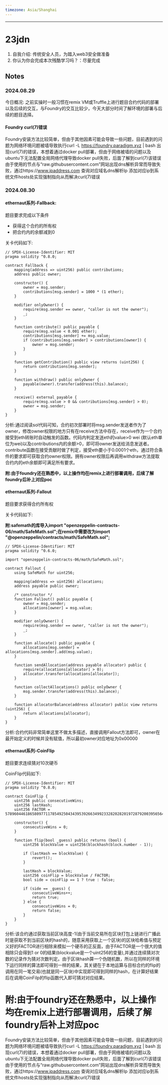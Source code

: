 ```yaml
---
timezone: Asia/Shanghai
---
```

---

# 23jdn

1. 自我介绍: 传统安全人员，为踏入web3安全做准备
2. 你认为你会完成本次残酷学习吗？：尽量完成

## Notes

<!-- Content_START -->

### 2024.08.29

今日概况:
之前实操时一般习惯在remix VM或Truffle上进行题目合约代码的部署以及后续的交互，与Foundry的交互比较少，今天大部分时间了解环境的部署与后续的题目选择。

#### Foundry curl(7)错误

Foundry安装方法比较简单，但由于其他因素可能会导致一些问题，目前遇到的问题为网络环境问题被墙导致执行curl -L https://foundry.paradigm.xyz | bash 出现curl(7)的错误，本想着通过docker pull部署，但由于网络被墙的问题以及ubuntu下无法配置全局网络代理导致docker pull失败，后面了解到curl(7)该错误由于使用的节点与“raw.githubusercontent.com”网站出现dns解析异常而导致失败，通过https://www.ipaddress.com 查询对应域名dns解析Ip 添加对应ip到系统文件hosts处实现强制指向从而解决curl(7)错误

### 2024.08.30

#### ethernaut系列-Fallback:

题目要求完成以下条件

- 获得这个合约的所有权
- 把合约内的余额减到0

关卡代码如下:

```
// SPDX-License-Identifier: MIT
pragma solidity ^0.8.0;

contract Fallback {
    mapping(address => uint256) public contributions;
    address public owner;

    constructor() {
        owner = msg.sender;
        contributions[msg.sender] = 1000 * (1 ether);
    }

    modifier onlyOwner() {
        require(msg.sender == owner, "caller is not the owner");
        _;
    }

    function contribute() public payable {
        require(msg.value < 0.001 ether);
        contributions[msg.sender] += msg.value;
        if (contributions[msg.sender] > contributions[owner]) {
            owner = msg.sender;
        }
    }

    function getContribution() public view returns (uint256) {
        return contributions[msg.sender];
    }

    function withdraw() public onlyOwner {
        payable(owner).transfer(address(this).balance);
    }

    receive() external payable {
        require(msg.value > 0 && contributions[msg.sender] > 0);
        owner = msg.sender;
    }
}
```
分析:通过阅读sol代码可知，合约初次部署时将msg.sender发送者作为了owner，修改owner权限的地方只有在receive方法中存在，receive作为一个合约接受到eth转账时自动触发的函数。代码内判定发送eth的value>0 wei (默认eth单位为wei)以及contributions内的余额>0，即可将owner发送给消息发送者。contribute函数在接受贡献时做了判定，接受eth要小于0.0001个eth，通过符合条件的要求即可获取合约owner权限。拥有owner权限后再调用withdraw方法提取合约内的eth余额即可满足所有要求。

**附:由于foundry还在熟悉中，以上操作均在remix上进行部署调用，后续了解foundry后补上对应poc**


#### ethernaut系列-Fallout

题目要求获得合约所有权

关卡代码如下:

**附:safemath的库导入import "openzeppelin-contracts-06/math/SafeMath.sol";在remix中需要改为import "@openzeppelin/contracts/math/SafeMath.sol";**
```
// SPDX-License-Identifier: MIT
pragma solidity ^0.6.0;

import "openzeppelin-contracts-06/math/SafeMath.sol";

contract Fallout {
    using SafeMath for uint256;

    mapping(address => uint256) allocations;
    address payable public owner;

    /* constructor */
    function Fal1out() public payable {
        owner = msg.sender;
        allocations[owner] = msg.value;
    }

    modifier onlyOwner() {
        require(msg.sender == owner, "caller is not the owner");
        _;
    }

    function allocate() public payable {
        allocations[msg.sender] = allocations[msg.sender].add(msg.value);
    }

    function sendAllocation(address payable allocator) public {
        require(allocations[allocator] > 0);
        allocator.transfer(allocations[allocator]);
    }

    function collectAllocations() public onlyOwner {
        msg.sender.transfer(address(this).balance);
    }

    function allocatorBalance(address allocator) public view returns (uint256) {
        return allocations[allocator];
    }
}
```

分析:合约代码非常简单这里不做太多描述，直接调用Fallout方法即可，owner在最开始定义的时候并没有赋值，所以最初owner对应地址为0x00000


#### ethernaut系列-CoinFlip
题目要求连续猜对10次硬币

CoinFlip代码如下:

```
// SPDX-License-Identifier: MIT
pragma solidity ^0.8.0;

contract CoinFlip {
    uint256 public consecutiveWins;
    uint256 lastHash;
    uint256 FACTOR = 57896044618658097711785492504343953926634992332820282019728792003956564819968;

    constructor() {
        consecutiveWins = 0;
    }

    function flip(bool _guess) public returns (bool) {
        uint256 blockValue = uint256(blockhash(block.number - 1));

        if (lastHash == blockValue) {
            revert();
        }

        lastHash = blockValue;
        uint256 coinFlip = blockValue / FACTOR;
        bool side = coinFlip == 1 ? true : false;

        if (side == _guess) {
            consecutiveWins++;
            return true;
        } else {
            consecutiveWins = 0;
            return false;
        }
    }
}
```


分析:该合约通过获取当前区块高度-1(由于当前交易所在区块打包上链进行广播此时是获取不到当前区块的hash的，随意采用获取上一个区块)的区块哈希值与预定义好的FACTOR进行相除来模拟一个硬币的正反面，由于FACTOR是一个很大的值相除只会得到1 or 0的结果(blockvalue是一个uint256的变量),并通过连续猜对次数的记录作为猜对次数判定。由于区块hash算一个伪随机数，所以在同样的环境下运行同样的算法即可得到一样的结果，其关键在于本地运算与目标合约的flip的调用在同一笔交易(也就是同一区块)中实现即可得到同样的hash，在计算好结果后在调用CoinFilp的flip函数代入即可猜对对应结果。


**附:由于foundry还在熟悉中，以上操作均在remix上进行部署调用，后续了解foundry后补上对应poc**
=======

Foundry安装方法比较简单，但由于其他因素可能会导致一些问题，目前遇到的问题为网络环境问题被墙导致执行curl -L https://foundry.paradigm.xyz | bash 出现curl(7)的错误，本想着通过docker pull部署，但由于网络被墙的问题以及ubuntu下无法配置全局网络代理导致docker pull失败，后面了解到curl(7)该错误由于使用的节点与“raw.githubusercontent.com”网站出现dns解析异常而导致失败，通过https://www.ipaddress.com 查询对应域名dns解析Ip 添加对应ip到系统文件hosts处实现强制指向从而解决curl(7)错误

<!-- Content_END -->
